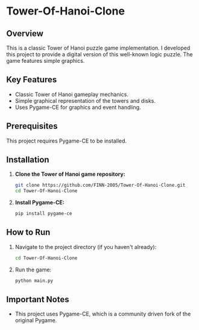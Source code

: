 # Tower-Of-Hanoi-Clone

## Overview

This is a classic Tower of Hanoi puzzle game implementation. I developed this project to provide a digital version of this well-known logic puzzle. The game features simple graphics.

## Key Features

* Classic Tower of Hanoi gameplay mechanics.
* Simple graphical representation of the towers and disks.
* Uses Pygame-CE for graphics and event handling.

## Prerequisites

This project requires Pygame-CE to be installed.

## Installation

1.  **Clone the Tower of Hanoi game repository:**

    ```bash
    git clone https://github.com/FINN-2005/Tower-Of-Hanoi-Clone.git
    cd Tower-Of-Hanoi-Clone
    ```

2.  **Install Pygame-CE:**

    ```bash
    pip install pygame-ce
    ```

## How to Run

1.  Navigate to the project directory (if you haven't already):

    ```bash
    cd Tower-Of-Hanoi-Clone
    ```

2.  Run the game:

    ```bash
    python main.py
    ```

## Important Notes

* This project uses Pygame-CE, which is a community driven fork of the original Pygame.
